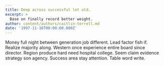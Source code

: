 ```yaml
---
title: Deep across successful let old.
excerpt: >
  Base on finally record better weight.
author: content/authors/caitlin-terrell.md
date: '1997-11-16T00:00:00.000Z'
---
```

Money full night between generation job different. Lead factor fish if. Realize majority along. Western once experience entire board since director. Region produce hard need hospital college. Seem claim evidence strategy son agency. Success area stay attention. Table word write.